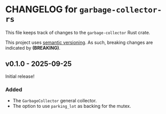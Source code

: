 # CHANGELOG for `garbage-collector-rs`
This file keeps track of changes to the `garbage-collector` Rust crate.

This project uses [semantic versioning](https://semver.org). As such, breaking changes are indicated by **(BREAKING)**.


## v0.1.0 - 2025-09-25
Initial release!

### Added
- The `GarbageCollector` general collector.
- The option to use `parking_lot` as backing for the mutex.
